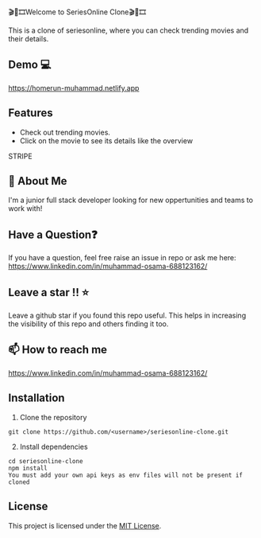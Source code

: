 
🎬🍿🎞️Welcome to SeriesOnline Clone🎬🍿🎞️

This is a clone of seriesonline, where you can check trending movies and their details.

## Demo 💻

https://homerun-muhammad.netlify.app



## Features

- Check out trending movies.
- Click on the movie to see its details like the overview

STRIPE


## 🌠 About Me
I'm a junior full stack developer looking for new oppertunities and teams to work with!


## Have a Question❓
If you have a question, feel free raise an issue in repo or ask me here: https://www.linkedin.com/in/muhammad-osama-688123162/ 

## Leave a star !! ⭐
Leave a github star if you found this repo useful. This helps in increasing the visibility of this repo and others finding it too.

## 📫 How to reach me
https://www.linkedin.com/in/muhammad-osama-688123162/


## Installation

1. Clone the repository
```
git clone https://github.com/<username>/seriesonline-clone.git
```

2. Install dependencies
```
cd seriesonline-clone
npm install
You must add your own api keys as env files will not be present if cloned
```


## License

This project is licensed under the [MIT License](LICENSE).